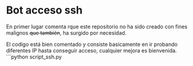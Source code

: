 # Bot acceso ssh

En primer lugar comenta rque este repositorio no ha sido creado con fines malignos ~~que también~~, ha surgido por necesidad.

El codigo está bien comentado y consiste basicamente en ir probando diferentes IP hasta conseguir acceso, cualquier mejora es bienvenida.
´´´python script_ssh.py
